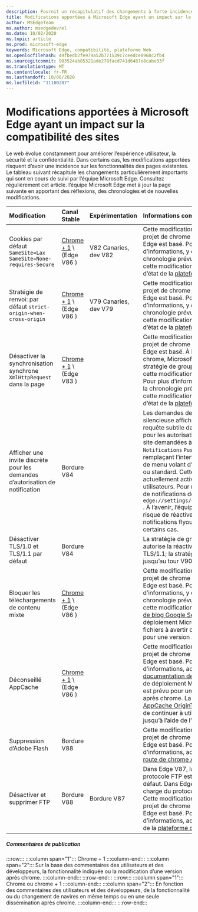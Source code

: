 ```yaml
---
description: Fournit un récapitulatif des changements à forte incidence qui pourraient affecter la compatibilité du site
title: Modifications apportées à Microsoft Edge ayant un impact sur la compatibilité des sites
author: MSEdgeTeam
ms.author: msedgedevrel
ms.date: 10/02/2020
ms.topic: article
ms.prod: microsoft-edge
keywords: Microsoft Edge, compatibilité, plateforme Web
ms.openlocfilehash: 49fbedb2fe979a52b771539c7ceedce8968c2fb4
ms.sourcegitcommit: 903524ab85321ade278facd741d6487e8cabe33f
ms.translationtype: MT
ms.contentlocale: fr-FR
ms.lasthandoff: 10/06/2020
ms.locfileid: "11100287"
---
```

# Modifications apportées à Microsoft Edge ayant un impact sur la compatibilité des sites  

Le web évolue constamment pour améliorer l’expérience utilisateur, la sécurité et la confidentialité.  Dans certains cas, les modifications apportées risquent d’avoir une incidence sur les fonctionnalités des pages existantes.  Le tableau suivant récapitule les changements particulièrement importants qui sont en cours de suivi par l’équipe Microsoft Edge.  Consultez régulièrement cet article. l’équipe Microsoft Edge met à jour la page suivante en apportant des réflexions, des chronologies et de nouvelles modifications.  

| Modification | Canal Stable | Expérimentation | Informations complémentaires |  
|:--- |:--- |:--- |:--- |
| Cookies par défaut `SameSite=Lax` `SameSite=None-requires-Secure` | [Chrome + 1](#release-comments) \ (Edge V86 \)  | V82 Canaries, dev V82 | Cette modification intervient dans le projet de chrome sur lequel Microsoft Edge est basé.  Pour plus d’informations, y compris sur la chronologie prévue par Google pour cette modification, accédez à l’entrée d’état de la [plateforme chrome][ChromePlatformStatus5088147346030592].  |  
| Stratégie de renvoi: par défaut `strict-origin-when-cross-origin` | [Chrome + 1](#release-comments) \ (Edge V86 \)  | V79 Canaries, dev V79 | Cette modification intervient dans le projet de chrome sur lequel Microsoft Edge est basé.  Pour plus d’informations, y compris sur la chronologie prévue par Google pour cette modification, accédez à l’entrée d’état de la [plateforme chrome][ChromePlatformStatus6251880185331712].  |  
| Désactiver la synchronisation synchrone `XmlHttpRequest` dans la page | [Chrome + 1](#release-comments) \ (Edge V83 \) |  | Cette modification intervient dans le projet de chrome sur lequel Microsoft Edge est basé.  À la correspondance de chrome, Microsoft Edge propose une stratégie de groupe pour désactiver cette modification jusqu’au V88 Edge.  Pour plus d’informations, y compris sur la chronologie prévue par Google pour cette modification, accédez à l’entrée d’état de la [plateforme chrome][ChromePlatformStatus4664843055398912].  |  
| Afficher une invite discrète pour les demandes d’autorisation de notification | Bordure V84 |  | Les demandes de notification silencieuse affichent une icône de requête subtile dans la barre d’adresse pour les autorisations de notification de site demandées à l’aide de l' `Notifications` `Push` API ou, en remplaçant l’interface utilisateur d’invite de menu volant d’autorisation complète ou standard.  Cette fonctionnalité est actuellement activée pour tous les utilisateurs.  Pour refuser les demandes de notifications de silence, accédez à `edge://settings/content/notifications` .  À l’avenir, l’équipe Microsoft Edge risque de réactiver l’invite de notifications flyout complète dans certains cas.  |  
| Désactiver TLS/1.0 et TLS/1.1 par défaut | Bordure V84 |  | La stratégie de groupe [SSLMinVersion][DeployedEdgePoliciesSSLMinVersion] autorise la réactivation de TLS/1.0 et TLS/1.1; la stratégie reste disponible jusqu’au tour V90.  |  
| Bloquer les téléchargements de contenu mixte | [Chrome + 1](#release-comments) \ (Edge V86 \)  |  | Cette modification intervient dans le projet de chrome sur lequel Microsoft Edge est basé.  Pour plus d’informations, y compris sur la chronologie prévue par Google pour cette modification, accédez à l' [entrée de blog Google Security][GoogleBlogSecurity20200206].  Le planning de déploiement Microsoft des types de fichiers à avertir ou bloquer est planifié pour une version après chrome.  |  
| Déconseillé AppCache | [Chrome + 1](#release-comments) \ (Edge V86 \)  |  | Cette modification intervient dans le projet de chrome sur lequel Microsoft Edge est basé.  Pour plus d’informations, accédez à la [documentation de WebDev][WebDevAppCacheRemoval].  Le planning de déploiement Microsoft pour le retrait est prévu pour une version ultérieure après chrome.  La demande d’un [jeton AppCache OriginTrial][AppCacheOriginTrial] permet aux sites de continuer à utiliser l’API déconseillée jusqu’à l’aide de l’option V90.  |  
| Suppression d’Adobe Flash | Bordure V88  |  | Cette modification intervient dans le projet de chrome sur lequel Microsoft Edge est basé.  Pour plus d’informations, accédez à la feuille de [route de chrome Adobe Flash][ChromiumFlashRoadmapSupportRemoved].  | 
| Désactiver et supprimer FTP | Bordure V88  | Bordure V87 | Dans Edge V87, la prise en charge du protocole FTP est désactivée par défaut.  Dans Edge V88, la prise en charge du protocole FTP est supprimée.  Cette modification intervient dans le projet de chrome sur lequel Microsoft Edge est basé.  Pour plus d’informations, accédez à l’entrée d’état de la [plateforme chrome][ChromePlatformStatus6246151319715840].  |   

##### Commentaires de publication  

:::row:::
   :::column span="1":::
      Chrome + 1
   :::column-end:::
   :::column span="2":::
      Sur la base des commentaires des utilisateurs et des développeurs, la fonctionnalité indiquée ou la modification d’une version après chrome.
   :::column-end:::
:::row-end:::
:::row:::
   :::column span="1":::
      Chrome ou chrome + 1
   :::column-end:::
   :::column span="2":::
      En fonction des commentaires des utilisateurs et des développeurs, de la fonctionnalité ou du changement de navires en même temps ou en une seule dissémination après chrome.
   :::column-end:::
:::row-end:::

<!-- links -->  

[DeployedEdgePoliciesSSLMinVersion]: /deployedge/microsoft-edge-policies#sslversionmin "SSLVersionMin-Microsoft Edge-politiques | Documents Microsoft"  

[ChromePlatformStatus4664843055398912]: https://www.chromestatus.com/feature/4664843055398912 "Empêcher la synchronisation de XHR dans le code JavaScript de page État de la plateforme chrome"  
[ChromePlatformStatus5088147346030592]: https://www.chromestatus.com/feature/5088147346030592 "Cookies par défaut de SameSite = Lax | État de la plateforme chrome"  
[ChromePlatformStatus6251880185331712]: https://www.chromestatus.com/feature/6251880185331712 "Stratégie de renvoi: par défaut en cas d’origine État de la plateforme chrome"  
[ChromePlatformStatus6246151319715840]: https://chromestatus.com/feature/6246151319715840 "Déconseillé du support FTP État de la plateforme chrome"

[ChromiumFlashRoadmapSupportRemoved]: https://www.chromium.org/flash-roadmap#TOC-Flash-Support-Removed-from-Chromium-Target:-Chrome-88---Jan-2021- "Prise en charge de la prise en charge du chrome (cible: chrome 88 +-Jan 2021) Projets de chrome"  

[GoogleBlogSecurity20200206]: https://security.googleblog.com/2020/02/protecting-users-from-insecure_6.html "Protection des utilisateurs contre les téléchargements insécurisés dans Google Chrome-blog de sécurité Google Online" 

[WebDevAppCacheRemoval]: https://web.dev/appcache-removal/ "Suppression de AppCache"
[AppCacheOriginTrial]: https://developers.chrome.com/origintrials/#/view_trial/1776670052997660673 "Jeton OriginTrial AppCache"

